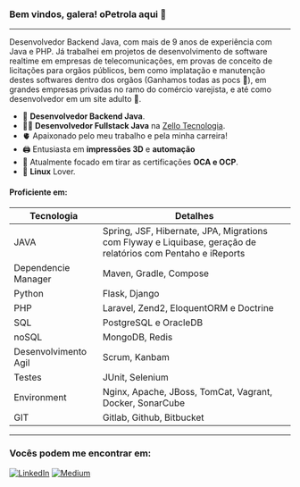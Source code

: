 ### Bem vindos, galera! oPetrola aqui 🖖
---

Desenvolvedor Backend Java, com mais de 9 anos de experiência com Java e PHP. Já trabalhei em projetos de desenvolvimento de software realtime em empresas de telecomunicações,
em provas de conceito de licitações para orgãos públicos, bem como implatação e manutenção destes softwares dentro dos orgãos (Ganhamos todas as pocs 🤭),
em grandes empresas privadas no ramo do comércio varejista, e até como desenvolvedor em um site adulto 🤌.

- 👀 **Desenvolvedor Backend Java**.
- 👩‍💻 **Desenvolvedor Fullstack Java** na [Zello Tecnologia](https://www.zello.tec.br/).
- 🫀 Apaixonado pelo meu trabalho e pela minha carreira!
- 🖨 Entusiasta em **impressões 3D** e **automação**
- 🐧 Atualmente focado em tirar as certificações **OCA e OCP**.
- 🐧 **Linux** Lover.

#### Proficiente em:
|  Tecnologia | Detalhes |
|---|---|
| JAVA | Spring, JSF, Hibernate, JPA, Migrations com Flyway e Liquibase, geração de relatórios com Pentaho e iReports |
| Dependencie Manager | Maven, Gradle, Compose |
| Python | Flask, Django |
| PHP | Laravel, Zend2, EloquentORM e Doctrine |
| SQL | PostgreSQL e OracleDB |
| noSQL | MongoDB, Redis | 
| Desenvolvimento Agil | Scrum, Kanbam |
| Testes | JUnit, Selenium |
| Environment | Nginx, Apache, JBoss, TomCat, Vagrant, Docker, SonarCube |
| GIT | Gitlab, Github, Bitbucket |
---
### Vocês podem me encontrar em:
<a href="https://www.linkedin.com/in/lucas-petrola/">![LinkedIn](https://img.shields.io/badge/linkedin-%230077B5.svg?style=for-the-badge&logo=linkedin&logoColor=white)</a>
<a href="https://medium.com/@petrolalucas">![Medium](https://img.shields.io/badge/Medium-12100E?style=for-the-badge&logo=medium&logoColor=white)</a>
<!---
thePetrola/thePetrola is a ✨ special ✨ repository because its `README.md` (this file) appears on your GitHub profile.
You can click the Preview link to take a look at your changes.
--->
